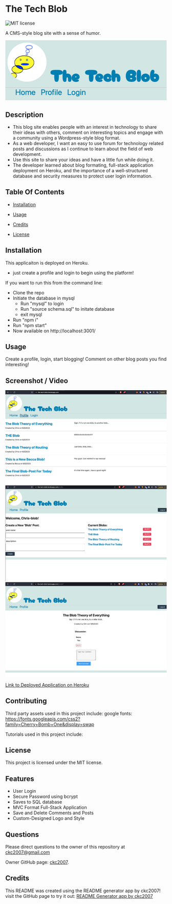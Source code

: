 # The Tech Blob

![MIT license](https://img.shields.io/badge/license-MIT-blue.svg)

A CMS-style blog site with a sense of humor.

![The Tech Blob](./assets/images/blob-logo.png)

## Description

- This blog site enables people with an interest in technology to share their ideas with others, comment on interesting topics and engage with a community using a Wordpress-style blog format.
- As a web developer, I want an easy to use forum for technology related posts and discussions as I continue to learn about the field of web development.
- Use this site to share your ideas and have a little fun while doing it.
- The developer learned about blog formating, full-stack application deployment on Heroku, and the importance of a well-structured database and security measures to protect user login information.

## Table Of Contents

- [Installation](#installation)

- [Usage](#usage)

- [Credits](#credits)

- [License](#license)

## Installation

This applicaiton is deployed on Heroku.

- just create a profile and login to begin using the platform!

If you want to run this from the command line:

- Clone the repo
- Initiate the database in mysql
  - Run "mysql" to login
  - Run "source schema.sql" to initate database
  - exit mysql
- Run "npm i"
- Run "npm start"
- Now available on http://localhost:3001/

## Usage

Create a profile, login, start blogging! Comment on other blog posts you find interesting!

## Screenshot / Video

![Home View](./assets/images/Home_View.png)
![Profile View](./assets/images/Profile_view.png)
![Blog Post View](./assets/images/Blog_View.png)

[Link to Deployed Application on Heroku](https://the-tech-blob.herokuapp.com/)

## Contributing

Third party assets used in this project include:
google fonts: https://fonts.googleapis.com/css2?family=Cherry+Bomb+One&display=swap

Tutorials used in this project include:

## License

This project is licensed under the MIT license.

## Features

- User Login
- Secure Password using bcrypt
- Saves to SQL database
- MVC Format Full-Stack Application
- Save and Delete Comments and Posts
- Custom-Designed Logo and Style

## Questions

Please direct questions to the owner of this repository at ckc2007@gmail.com

Owner GitHub page:
[ckc2007](https://github.com/ckc2007).

## Credits

This README was created using the README generator app by ckc2007!
visit the GitHub page to try it out:
[README Generator app by ckc2007](https://github.com/ckc2007/README-Generator)
